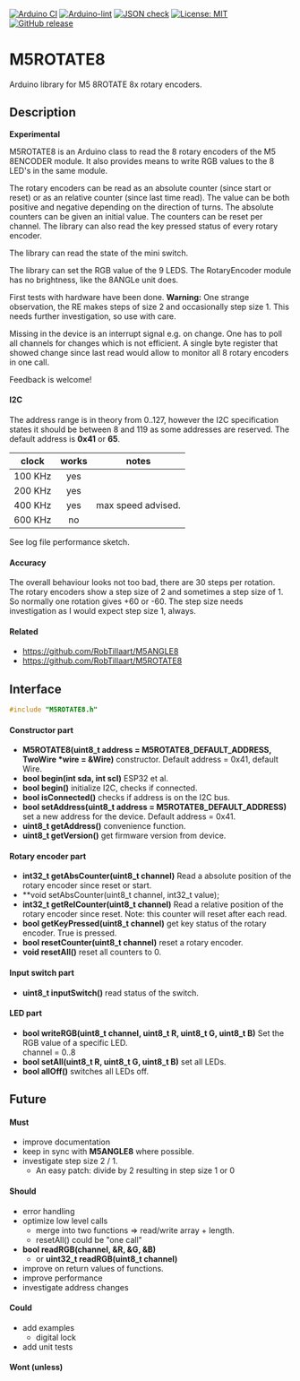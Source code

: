 
[![Arduino CI](https://github.com/RobTillaart/M5ROTATE8/workflows/Arduino%20CI/badge.svg)](https://github.com/marketplace/actions/arduino_ci)
[![Arduino-lint](https://github.com/RobTillaart/M5ROTATE8/actions/workflows/arduino-lint.yml/badge.svg)](https://github.com/RobTillaart/M5ROTATE8/actions/workflows/arduino-lint.yml)
[![JSON check](https://github.com/RobTillaart/M5ROTATE8/actions/workflows/jsoncheck.yml/badge.svg)](https://github.com/RobTillaart/M5ROTATE8/actions/workflows/jsoncheck.yml)
[![License: MIT](https://img.shields.io/badge/license-MIT-green.svg)](https://github.com/RobTillaart/M5ROTATE8/blob/master/LICENSE)
[![GitHub release](https://img.shields.io/github/release/RobTillaart/M5ROTATE8.svg?maxAge=3600)](https://github.com/RobTillaart/M5ROTATE8/releases)


# M5ROTATE8

Arduino library for M5 8ROTATE 8x rotary encoders.


## Description

**Experimental**

M5ROTATE8 is an Arduino class to read the 8 rotary encoders of the
M5 8ENCODER module.
It also provides means to write RGB values to the 8 LED's in the same module.

The rotary encoders can be read as an absolute counter (since start or reset) or as an relative counter (since last time read). 
The value can be both positive and negative depending on the direction of turns.
The absolute counters can be given an initial value.
The counters can be reset per channel.
The library can also read the key pressed status of every rotary encoder.

The library can read the state of the mini switch.

The library can set the RGB value of the 9 LEDS.
The RotaryEncoder module has no brightness, like the 8ANGLe unit does.

First tests with hardware have been done. 
**Warning:** One strange observation, the RE makes steps of size 2 and occasionally step size 1.
This needs further investigation, so use with care.

Missing in the device is an interrupt signal e.g. on change. 
One has to poll all channels for changes which is not efficient. 
A single byte register that showed change since last read would allow to monitor 
all 8 rotary encoders in one call.  

Feedback is welcome!


#### I2C

The address range is in theory from 0..127, however the I2C specification
states it should be between 8 and 119 as some addresses are reserved.
The default address is **0x41** or **65**.

|  clock  |  works  |  notes  |
|:-------:|:-------:|:-------:|
| 100 KHz |   yes   |
| 200 KHz |   yes   |
| 400 KHz |   yes   |  max speed advised.
| 600 KHz |    no   |

See log file performance sketch.


#### Accuracy

The overall behaviour looks not too bad, there are 30 steps per rotation.
The rotary encoders show a step size of 2 and sometimes a step size of 1.
So normally one rotation gives +60 or -60.
The step size needs investigation as I would expect step size 1, always.


#### Related

- https://github.com/RobTillaart/M5ANGLE8
- https://github.com/RobTillaart/M5ROTATE8

## Interface

```cpp
#include "M5ROTATE8.h"
```

#### Constructor part

- **M5ROTATE8(uint8_t address = M5ROTATE8_DEFAULT_ADDRESS, TwoWire \*wire = &Wire)** constructor.
Default address = 0x41, default Wire.
- **bool begin(int sda, int scl)** ESP32 et al.
- **bool begin()** initialize I2C, checks if connected.
- **bool isConnected()** checks if address is on the I2C bus.
- **bool setAddress(uint8_t address = M5ROTATE8_DEFAULT_ADDRESS)** set a new address for the device.
Default address = 0x41.
- **uint8_t getAddress()** convenience function. 
- **uint8_t getVersion()** get firmware version from device.


#### Rotary encoder part

- **int32_t getAbsCounter(uint8_t channel)**
Read a absolute position of the rotary encoder since reset or start.
- **void setAbsCounter(uint8_t channel, int32_t value);
- **int32_t getRelCounter(uint8_t channel)**
Read a relative position of the rotary encoder since reset.
Note: this counter will reset after each read.
- **bool getKeyPressed(uint8_t channel)** get key status of the rotary encoder.
True is pressed.
- **bool resetCounter(uint8_t channel)** reset a rotary encoder.
- **void resetAll()** reset all counters to 0.


#### Input switch part

- **uint8_t inputSwitch()** read status of the switch.


#### LED part

- **bool writeRGB(uint8_t channel, uint8_t R, uint8_t G, uint8_t B)** Set the RGB value of a specific LED.  
channel = 0..8
- **bool setAll(uint8_t R, uint8_t G, uint8_t B)** set all LEDs.
- **bool allOff()** switches all LEDs off.


## Future

#### Must

- improve documentation
- keep in sync with **M5ANGLE8** where possible.
- investigate step size 2 / 1.
  - An easy patch: divide by 2 resulting in step size 1 or 0

#### Should

- error handling
- optimize low level calls
  - merge into two functions => read/write array + length.
  - resetAll() could be "one call"
- **bool readRGB(channel, &R, &G, &B)**
  - or **uint32_t readRGB(uint8_t channel)**
- improve on return values of functions.
- improve performance
- investigate address changes


#### Could

- add examples
  - digital lock
- add unit tests


#### Wont (unless)


